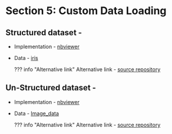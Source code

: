 # Section 5: Custom Data Loading

## Structured dataset -

* Implementation - [nbviewer](http://nbviewer.org/github/sushantsur23/Pytorch-basics/blob/main/codebase/05.01_Custom%20data%20loading%20for%20structured.ipynb?flush_cache=true)

* Data - [iris](https://github.com/sushantsur23/Pytorch-basics/blob/main/codebase/Data/iris.csv)

    ??? info "Alternative link"
        Alternative link - [source repository](https://github.com/sushantsur23/Pytorch-basics/blob/main/codebase/05.01_Custom%20data%20loading%20for%20structured.ipynb)

## Un-Structured dataset -

* Implementation - [nbviewer](http://nbviewer.org/github/sushantsur23/Pytorch-basics/blob/main/codebase/05.02_Custom%20data%20loading%20for%20Ustructured.ipynb?flush_cache=true)

* Data - [Image_data](https://github.com/sushantsur23/Pytorch-basics/blob/main/codebase/Data/img_data)

    ??? info "Alternative link"
        Alternative link - [source repository](https://github.com/sushantsur23/Pytorch-basics/blob/main/codebase/05.02_Custom%20data%20loading%20for%20Ustructured.ipynb)